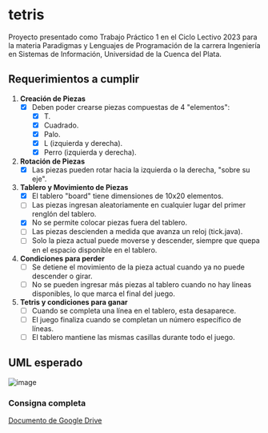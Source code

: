 # tetris

Proyecto presentado como Trabajo Práctico 1 en el Ciclo Lectivo 2023 para la materia Paradigmas y Lenguajes de Programación de la carrera Ingeniería en Sistemas de Información, Universidad de la Cuenca del Plata.

## Requerimientos a cumplir

1. **Creación de Piezas**
    - [x] Deben poder crearse piezas compuestas de 4 "elementos":
        - [x] T.
        - [x] Cuadrado.
        - [x] Palo.
        - [x] L (izquierda y derecha).
        - [x] Perro (izquierda y derecha).

2. **Rotación de Piezas**
    - [x] Las piezas pueden rotar hacia la izquierda o la derecha, "sobre su eje".

3. **Tablero y Movimiento de Piezas**
    - [x] El tablero "board" tiene dimensiones de 10x20 elementos.
    - [ ] Las piezas ingresan aleatoriamente en cualquier lugar del primer renglón del tablero.
    - [x] No se permite colocar piezas fuera del tablero.
    - [ ] Las piezas descienden a medida que avanza un reloj (tick.java).
    - [ ] Solo la pieza actual puede moverse y descender, siempre que quepa en el espacio disponible en el tablero.

4. **Condiciones para perder**
    - [ ] Se detiene el movimiento de la pieza actual cuando ya no puede descender o girar.
    - [ ] No se pueden ingresar más piezas al tablero cuando no hay líneas disponibles, lo que marca el final del juego.

5. **Tetris y condiciones para ganar**
    - [ ] Cuando se completa una línea en el tablero, esta desaparece.
    - [ ] El juego finaliza cuando se completan un número específico de líneas.
    - [ ] El tablero mantiene las mismas casillas durante todo el juego.
  
## UML esperado
![image](https://github.com/StivenAlexis/tetris/assets/68785609/b91a00b5-88d2-4cf7-aadc-d02ebfb3b4a6)


### Consigna completa

[Documento de Google Drive](https://docs.google.com/document/d/1Q8-DyXBk7Z8GW0YhhHe6swtRJrqpNcLw9915FJjFH9Y/)
